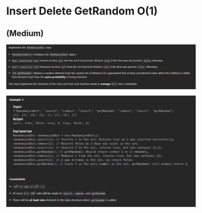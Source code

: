 # Insert Delete GetRandom O(1)
## (Medium)

![alt text]({1AACDF9D-3DF7-43F0-83FD-83E4E3F7DD85}.png)

![alt text]({65C56447-3101-4028-93F3-13E60E05C6C5}.png)